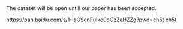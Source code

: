 
##
The dataset will be open untill our paper has been accepted.

https://pan.baidu.com/s/1-IaOScnFuIke0oCzZaHZZg?pwd=ch5t
ch5t
